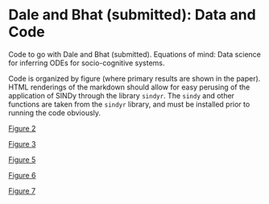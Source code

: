 # Dale and Bhat (submitted): Data and Code

Code to go with Dale and Bhat (submitted). Equations of mind: Data science for inferring ODEs for socio-cognitive systems.

Code is organized by figure (where primary results are shown in the paper). HTML renderings of the markdown should allow for easy perusing of the application of SINDy through the library `sindyr`. The `sindy` and other functions are taken from the `sindyr` library, and must be installed prior to running the code obviously.

[Figure 2](https://htmlpreview.github.com/?https://github.com/racdale/sindyr/blob/master/dale-bhat-materials/Figure_2.html)

[Figure 3](https://htmlpreview.github.com/?https://github.com/racdale/sindyr/blob/master/dale-bhat-materials/Figure_3.html)

[Figure 5](https://htmlpreview.github.com/?https://github.com/racdale/sindyr/blob/master/dale-bhat-materials/Figure_5.html)

[Figure 6](https://htmlpreview.github.com/?https://github.com/racdale/sindyr/blob/master/dale-bhat-materials/Figure_6.html)

[Figure 7](https://htmlpreview.github.com/?https://github.com/racdale/sindyr/blob/master/dale-bhat-materials/Figure_7.html)
